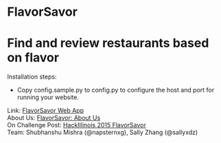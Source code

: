 # FlavorSavor
Find and review restaurants based on flavor
=================================
Installation steps:
 * Copy config.sample.py to config.py to configure the host and port for running your website.

Link: [FlavorSavor Web App](http://flavorsavor.cloudapp.net)  
About Us: [FlavorSavor: About Us](http://flavorsavor.cloudapp.net/about)  
On Challenge Post: [HackIllinois 2015 FlavorSavor](http://hackillinois2015s.challengepost.com/submissions/33883-falvorsavor)  
Team: Shubhanshu Mishra (@napsternxg), Sally Zhang (@sallyxdz)  
